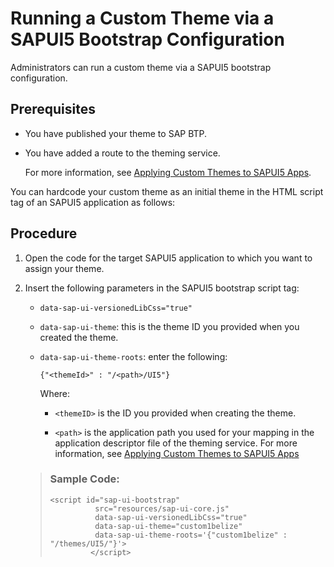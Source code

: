 <!-- copy9d5a5995ab2b47cea39f2e08012a48d3 -->

# Running a Custom Theme via a SAPUI5 Bootstrap Configuration

Administrators can run a custom theme via a SAPUI5 bootstrap configuration.



## Prerequisites

-   You have published your theme to SAP BTP.

-   You have added a route to the theming service.

    For more information, see [Applying Custom Themes to SAPUI5 Apps](applying-custom-themes-to-sapui5-apps-93d5eb0.md).


You can hardcode your custom theme as an initial theme in the HTML script tag of an SAPUI5 application as follows:



## Procedure

1.  Open the code for the target SAPUI5 application to which you want to assign your theme.

2.  Insert the following parameters in the SAPUI5 bootstrap script tag:

    -   `data-sap-ui-versionedLibCss="true"`
    -   `data-sap-ui-theme`: this is the theme ID you provided when you created the theme.
    -   `data-sap-ui-theme-roots`: enter the following:

        `{"<themeId>" : "/<path>/UI5"}`

        Where:

        -   `<themeID>` is the ID you provided when creating the theme.

        -   `<path>` is the application path you used for your mapping in the application descriptor file of the theming service. For more information, see [Applying Custom Themes to SAPUI5 Apps](applying-custom-themes-to-sapui5-apps-93d5eb0.md)



    > ### Sample Code:  
    > ```
    > <script id="sap-ui-bootstrap"                                              
    >           src="resources/sap-ui-core.js"                                              
    >           data-sap-ui-versionedLibCss="true"                                              
    >           data-sap-ui-theme="custom1belize"                                                                                                                                          
    >           data-sap-ui-theme-roots='{"custom1belize" : "/themes/UI5/"}'> 
    >          </script> 
    > ```


